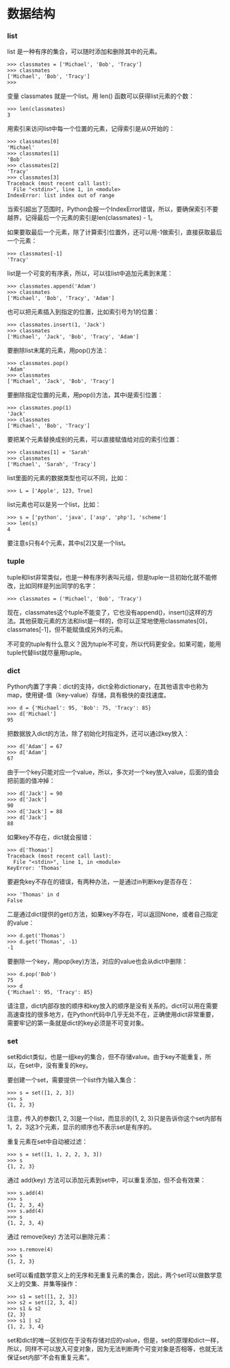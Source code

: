 # 数据结构

### list
list 是一种有序的集合，可以随时添加和删除其中的元素。
```
>>> classmates = ['Michael', 'Bob', 'Tracy']
>>> classmates
['Michael', 'Bob', 'Tracy']
>>> 
```
变量 classmates 就是一个list。用 len() 函数可以获得list元素的个数：
```
>>> len(classmates)
3
```
用索引来访问list中每一个位置的元素，记得索引是从0开始的：
```
>>> classmates[0]
'Michael'
>>> classmates[1]
'Bob'
>>> classmates[2]
'Tracy'
>>> classmates[3]
Traceback (most recent call last):
  File "<stdin>", line 1, in <module>
IndexError: list index out of range
```
当索引超出了范围时，Python会报一个IndexError错误，所以，要确保索引不要越界，记得最后一个元素的索引是len(classmates) - 1。

如果要取最后一个元素，除了计算索引位置外，还可以用-1做索引，直接获取最后一个元素：
```
>>> classmates[-1]
'Tracy'
```
list是一个可变的有序表，所以，可以往list中追加元素到末尾：
```
>>> classmates.append('Adam')
>>> classmates
['Michael', 'Bob', 'Tracy', 'Adam']
```
也可以把元素插入到指定的位置，比如索引号为1的位置：
```
>>> classmates.insert(1, 'Jack')
>>> classmates
['Michael', 'Jack', 'Bob', 'Tracy', 'Adam']
```
要删除list末尾的元素，用pop()方法：
```
>>> classmates.pop()
'Adam'
>>> classmates
['Michael', 'Jack', 'Bob', 'Tracy']
```
要删除指定位置的元素，用pop(i)方法，其中i是索引位置：
```
>>> classmates.pop(1)
'Jack'
>>> classmates
['Michael', 'Bob', 'Tracy']
```
要把某个元素替换成别的元素，可以直接赋值给对应的索引位置：
```
>>> classmates[1] = 'Sarah'
>>> classmates
['Michael', 'Sarah', 'Tracy']
```
list里面的元素的数据类型也可以不同，比如：
```
>>> L = ['Apple', 123, True]
```
list元素也可以是另一个list，比如：
```
>>> s = ['python', 'java', ['asp', 'php'], 'scheme']
>>> len(s)
4
```
要注意s只有4个元素，其中s[2]又是一个list。

### tuple
tuple和list非常类似，也是一种有序列表叫元组，但是tuple一旦初始化就不能修改，比如同样是列出同学的名字：
```
>>> classmates = ('Michael', 'Bob', 'Tracy')
```
现在，classmates这个tuple不能变了，它也没有append()，insert()这样的方法。其他获取元素的方法和list是一样的，你可以正常地使用classmates[0]，classmates[-1]，但不能赋值成另外的元素。

不可变的tuple有什么意义？因为tuple不可变，所以代码更安全。如果可能，能用tuple代替list就尽量用tuple。

### dict
Python内置了字典：dict的支持，dict全称dictionary，在其他语言中也称为map，使用键-值（key-value）存储，具有极快的查找速度。
```
>>> d = {'Michael': 95, 'Bob': 75, 'Tracy': 85}
>>> d['Michael']
95
```
把数据放入dict的方法，除了初始化时指定外，还可以通过key放入：
```
>>> d['Adam'] = 67
>>> d['Adam']
67
```
由于一个key只能对应一个value，所以，多次对一个key放入value，后面的值会把前面的值冲掉：
```
>>> d['Jack'] = 90
>>> d['Jack']
90
>>> d['Jack'] = 88
>>> d['Jack']
88
```
如果key不存在，dict就会报错：
```
>>> d['Thomas']
Traceback (most recent call last):
  File "<stdin>", line 1, in <module>
KeyError: 'Thomas'
```
要避免key不存在的错误，有两种办法，一是通过in判断key是否存在：
```
>>> 'Thomas' in d
False
```
二是通过dict提供的get()方法，如果key不存在，可以返回None，或者自己指定的value：
```
>>> d.get('Thomas')
>>> d.get('Thomas', -1)
-1
```
要删除一个key，用pop(key)方法，对应的value也会从dict中删除：
```
>>> d.pop('Bob')
75
>>> d
{'Michael': 95, 'Tracy': 85}
```
请注意，dict内部存放的顺序和key放入的顺序是没有关系的。dict可以用在需要高速查找的很多地方，在Python代码中几乎无处不在，正确使用dict非常重要，需要牢记的第一条就是dict的key必须是不可变对象。

### set
set和dict类似，也是一组key的集合，但不存储value。由于key不能重复，所以，在set中，没有重复的key。

要创建一个set，需要提供一个list作为输入集合：
```
>>> s = set([1, 2, 3])
>>> s
{1, 2, 3}
```
注意，传入的参数[1, 2, 3]是一个list，而显示的{1, 2, 3}只是告诉你这个set内部有1，2，3这3个元素，显示的顺序也不表示set是有序的。

重复元素在set中自动被过滤：
```
>>> s = set([1, 1, 2, 2, 3, 3])
>>> s
{1, 2, 3}
```
通过 add(key) 方法可以添加元素到set中，可以重复添加，但不会有效果：
```
>>> s.add(4)
>>> s
{1, 2, 3, 4}
>>> s.add(4)
>>> s
{1, 2, 3, 4}
```
通过 remove(key) 方法可以删除元素：
```
>>> s.remove(4)
>>> s
{1, 2, 3}
```
set可以看成数学意义上的无序和无重复元素的集合，因此，两个set可以做数学意义上的交集、并集等操作：
```
>>> s1 = set([1, 2, 3])
>>> s2 = set([2, 3, 4])
>>> s1 & s2
{2, 3}
>>> s1 | s2
{1, 2, 3, 4}
```
set和dict的唯一区别仅在于没有存储对应的value，但是，set的原理和dict一样，所以，同样不可以放入可变对象，因为无法判断两个可变对象是否相等，也就无法保证set内部“不会有重复元素”。
